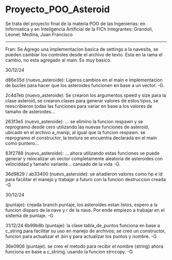 # Proyecto_POO_Asteroid
Se trata del proyecto final de la materia POO de las Ingenierias: en Informatica y en Inteligencia Artificial de la FICh
Integrantes: Grandoli, Leonel; Medina, Juan Francisco  






-----------------------------------------------------------------------------------------------------
Fran: Se Agrego una implementacion basica de settings a la navesita, se pueden cambiar los controles desde el archivo de texto. 
Esta en la rama el cambio, no esta agregado al main. Es muy basico.

30/12/24

d86e35d (nuevo_asteroide): Ligeros cambios en el main e implementacion de bucles para hacer que los asteroides funcionen en base a un vector.
-G.

2c4d7eb (nuevo_asteroide):  Se crearon los argumentos speed y size para la clase asteroid, se crearon clases para generar valores de estos tipos, se reescribieron todas las funciones para variar en base a los valores de tamaño de asteroides...

263f3e5 (nuevo_asteroide):  ... se elimino la funcion respawn y se reprogramo desde cero utilizando las nuevas funciones de asteroid, ubicado en el archivo a_manip, al igual que la funcion respawn. se reprogramo el constructor, la textura se encuentra declarada en el main como puntero...

83f2788 (nuevo_asteroide):  ... ahora utilizando estas funciones se puede generar y relocalizar un vector completamente aleatoria de asteroides con velociddad y tamaño variante... 
cansado de la vida -G.   

36d9829 / ab33400 (nuevo_asteroide): se añadieron valores como hp e id para facilitar el manejo y trabajar a futuro con la funcion destruccion creada
-G 

30/12/24

(puntaje): creada branch puntaje, los asteroides estan listos, espero a la funcion disparo de la nave y r de la nave. Por ende empiezo a trabajar en el sistema de puntaje.
-G

31/12/24
6b99b8b (puntaje): la clase tabla_de_puntos funciona en base a c_string para facilitar su uso en manejo de archivos; se creo un constructor, funcion para actualizar el .bin y para actualizar los puntos y nombre.
-G

36e0906 (puntaje): se creo el metodo para recibir el nombre (string) ahora funciona en base a c_strimg. usando la funcion strncopy.
-G

    